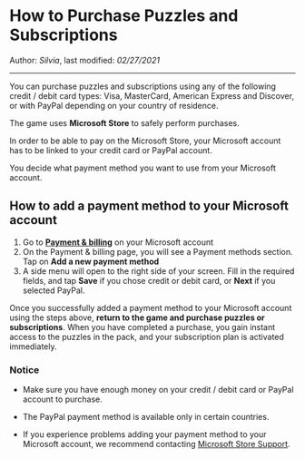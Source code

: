 # How to Purchase Puzzles and Subscriptions

Author: *Silvia*, last modified: _02/27/2021_

---
You can purchase puzzles and subscriptions using any of the following credit / debit card types: Visa, MasterCard, American Express and Discover, or with PayPal depending on your country of residence.

The game uses **Microsoft Store** to safely perform purchases.

In order to be able to pay on the Microsoft Store, your Microsoft account has to be linked to your credit card or PayPal account.

You decide what payment method you want to use from your Microsoft account.

## How to add a payment method to your Microsoft account

1. Go to [**Payment &amp; billing**](https://account.microsoft.com/billing/payments/) on your Microsoft account
1. On the Payment & billing page, you will see a Payment methods section. Tap on **Add a new payment method**
1. A side menu will open to the right side of your screen. Fill in the required fields, and tap **Save** if you chose credit or debit card, or __Next__ if you selected PayPal.

Once you successfully added a payment method to your Microsoft account using the steps above, **return to the game and purchase puzzles or subscriptions**. When you have completed a purchase, you gain instant access to the puzzles in the pack, and your subscription plan is activated immediately.

### Notice

* Make sure you have enough money on your credit / debit card or PayPal account to purchase.

* The PayPal payment method is available only in certain countries.

* If you experience problems adding your payment method to your Microsoft account, we recommend contacting [Microsoft Store Support](https://support.microsoft.com/en-us/account-billing/contact-microsoft-store-support-4f615f2a-6bbd-fd69-6695-ae213d63eef0).

[Microsoft Support]: https://go.microsoft.com/fwlink/p/?LinkId=260702
[Source]: https://support.microsoft.com/en-us/account-billing/change-your-microsoft-account-payment-method-or-credit-card-c39dbc30-bc83-30c8-5ea9-d0d94e6dcfe4
